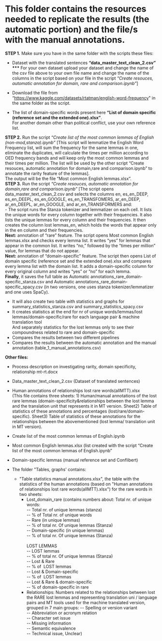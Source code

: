 <h1>This folder contains the resources needed to <strong>replicate the results</strong> (the automatic portion) and </i>the file/s with the manual annotations</i>.</h1>

<b>STEP 1.</b> Make sure you have in the same folder with the scripts these files:<br>
-	Dataset with the translated sentences <b>“data_master_text_clean_2.csv”</b><br>
  <b>***</b> For your own dataset upload your dataset and change the name of the csv file above to your own file name and change the name of the columns in the script based on your file in the script <i>“Create resouces, automatic annotation for domain, rare and comparison.ipynb”</i>]

- Download the file from “https://www.kaggle.com/datasets/rtatman/english-word-frequency" in the same folder as the script.<br>
- The list of domain-specific words present here <b>“List of domain specific (reference set and the extended one).xlsx”</b>. <br>For another domain other than political conflict, use your own reference list. 

<b>STEP 2.</b> Run the script <i>“Create list of the most common lemmas of English (non-mod,stanza).ipynb”</i> [This script will lemmatize the English Word Frequency list, will sum the frequency for the same lemmas in one, eliminate the duplicates, will calculate the times per million according to OED frequency bands and will keep only the most common lemmas and their times per million. The list will be used by the other script “Create resouces, automatic annotation for domain,rare and comparison.ipynb” to annotate the rarity feature of the lemmas].  
The output will be the file “Most common English lemmas.xlsx”.<br>
<b>STEP 3.</b> Run the script <i>“Create resouces, automatic annotation for domain,rare and comparison.ipynb”</i>
[The script opens data_master_text_clean_2.csv and selects the columns en, es_en_DEEP, es_en_DEEPL, es_en_GOOGLE, es_en_TRANSFOMERS, ar_en_DEEP, ar_en_DEEPL, ar_en_GOOGLE, and ar_en_TRANSFORMERS and:
<br>- The script runs the Stanza tokenizer and lemmatizer on each cell. It lists the unique words for every column together with their frequencies. It also lists the unique lemmas for every column and their frequencies. It then creates the column lost lemmas_en, which holds the words that appear only in the en column and their frequencies.<br>
<b>Next:</b> annotation of “rare” feature. The script opens Most common English lemmas.xlsx and checks every lemma list. It writes “yes” for lemmas that appear in the common list. It writes “no,” followed by the “times per million” value, for lemmas that do not appear.<br>
<b>Next:</b> annotation of “domain-specific” feature. The script then opens List of domain specific (reference set and the extended one).xlsx and compares every lemma list with the domain list. It adds a domain-specific column for every original column and writes “yes” or “no” for each lemma. <br><b>Finally</b>, it saves the full table as Automatic annotations_rare_domain-specific_stanza.csv and Automatic annotations_rare_domain-specific_spacy.csv (in two versions, one uses stanza tokenizer/lemmatizer and one uses SpaCy).<br>
- It will also create two table with statistics and graphs for summary_statistics_stanza.csv and summary_statistics_spacy.csv<br>
- It creates statistics at the end for nr of unique words/lemmas/lost lemmas/domain-specific/rare for each language pair & machine translation tool<br>
  And separately statistics for the lost lemmas only to see their compoundness related to rare and domain-specific<br>
- Compares the results between two different pipelines<br>
- Compares the results between the automatic annotation and the manual annotation (table_1_manual_annotations.csv)<br>

<b>Other files:</b><br>
- Process description on investigating rarity, domain specificity, relationship mt-rt.docx<br>
- Data_master_text_clean_2.csv (Dataset of translated sentences)<br>
- Human annotations of relationships lost rare words(allMTT).xlsx<br>
(This file contains three sheets: 1) Human/manual annotations of the lost rare lemmas (domain-specificity&relationships between the lost lemma and the translation unit that represents it in MT version. Sheet2) Table of statistics of these annotations and percentages (lost/rare/domain-specific). Sheet3) Table of statistics of these annotations for the relationships between the abovementioned (lost lemma/ translation unit in MT version).
- Create list of the most common lemmas of English.ipynb<br>
- Most common English lemmas.xlsx (list created with the script “Create list of the most common lemmas of English.ipynb”<br>
- Domain-specific lemmas (manual reference set and Conflibert)<br>

- The folder "Tables, graphs' contains:<br>
    - "Table statistics manual annotations.xlsx", the table with the statistics of the human annotations (based on "Human annotations of relationships lost rare words(allMTT).xlsx") for the rare words in two sheets:<br>
        - Lost_domain_rare (contains numbers about: Total nr. of unique words: <br>
                -- Total nr. of unique lemmas (stanza)<br>
                -- % of Total nr. of unique words<br>
                -- Rare (in unique lemmas)<br>
                -- % of total nr. Of unique lemmas (Stanza)<br>
                -- Domain-specific (in unique lemmas)<br>
                -- % of total nr. Of unique lemmas (Stanza)<br>
               <br> LOST LEMMAS</b><br>
                -- LOST lemmas<br>
                -- % of total nr. Of unique lemmas (Stanza)<br>
                -- Lost & Rare<br>
                -- % of  LOST lemmas<br>
                -- Lost & Domain-specific<br>
                -- % of  LOST lemmas<br>
                -- Lost & Rare & domain-specific<br>
                -- % of domain-specific in rare<br>
      - Relationships: Numbers related to the relationships between lost the RARE lost lemmas and representing translation uni / language pairs and MT tools used for the machine translated version, grouped in 7 main groups:
                  -- Spelling or version variant<br>
                  -- Abbreviation or acronym relation<br>
                  -- Character set issue<br>
                  -- Missing information<br>
                  -- Semantic equivalence<br>
                  -- Technical issue, Unclear)<br>



